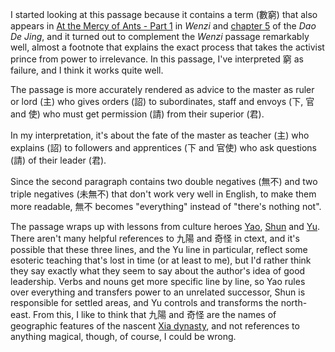 I started looking at this passage
because it contains a term (數窮)
that also appears in
[At the Mercy of Ants - Part 1](https://daoistic.ca/blog/ants-part-1 "Read At the Mercy of Ants - Part 1") in _Wenzi_
and
[chapter 5](https://ctext.org/dao-de-jing#n11596 "ctext link")
of the _Dao De Jing_,
and it turned out to complement
the _Wenzi_ passage remarkably well,
almost a footnote
that explains the exact process
that takes the activist prince
from power to irrelevance.
In this passage,
I've interpreted 窮 as failure,
and I think it works quite well.

The passage is more accurately rendered
as advice to the master as ruler or lord (主)
who gives orders (詔)
to subordinates, staff and envoys (下, 官 and 使)
who must get permission (請)
from their superior (君).

In my interpretation,
it's about the fate of
the master as teacher (主)
who explains (詔)
to followers and apprentices (下 and 官使)
who ask questions (請)
of their leader (君).

Since the second paragraph
contains two double negatives (無不)
and two triple negatives (未無不)
that don't work very well in English,
to make them more readable,
無不 becomes "everything"
instead of "there's nothing not".

The passage wraps up with lessons from culture heroes
[Yao](https://en.wikipedia.org/wiki/Emperor_Yao "Read about Yao"),
[Shun](https://en.wikipedia.org/wiki/Emperor_Shun "Read about Shun")
and [Yu](https://en.wikipedia.org/wiki/Yu_the_Great "Read about Yu").
There aren't many helpful references
to 九陽 and 奇怪 in ctext,
and it's possible that these three lines,
and the Yu line in particular,
reflect some esoteric teaching
that's lost in time (or at least to me),
but I'd rather think they say
exactly what they seem to say
about the author's idea of good leadership.
Verbs and nouns get more specific line by line,
so Yao rules over everything
and transfers power
to an unrelated successor,
Shun is responsible for settled areas,
and Yu controls and transforms the north-east.
From this, I like to think that 九陽 and 奇怪
are the names of geographic features of the nascent
[Xia dynasty](https://en.wikipedia.org/wiki/Xia_dynasty "Read about the Xia dynasty"),
and not references to anything magical,
though, of course, I could be wrong.
